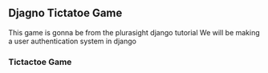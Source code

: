 ## Djagno Tictatoe Game

This game is gonna be from the plurasight django tutorial
We will be making a user authentication system in django

### Tictactoe Game
